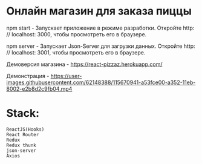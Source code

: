 # Онлайн магазин для заказа пиццы
npm start -  Запускает приложение в режиме разработки.
Откройте http: // localhost: 3000, чтобы просмотреть его в браузере.
   
   
   npm server - Запускает Json-Server для загрузки данных.
Откройте http: // localhost: 3001, чтобы просмотреть его в браузере.

Демоверсия магазина - https://react-pizzaz.herokuapp.com/

Демонстрация - https://user-images.githubusercontent.com/62148388/115670941-a53fce00-a352-11eb-8002-e2b8d2c9fb04.mp4



# Stack:

    ReactJS(Hooks)
    React Router
    Redux
    Redux thunk
    json-server
    Axios



